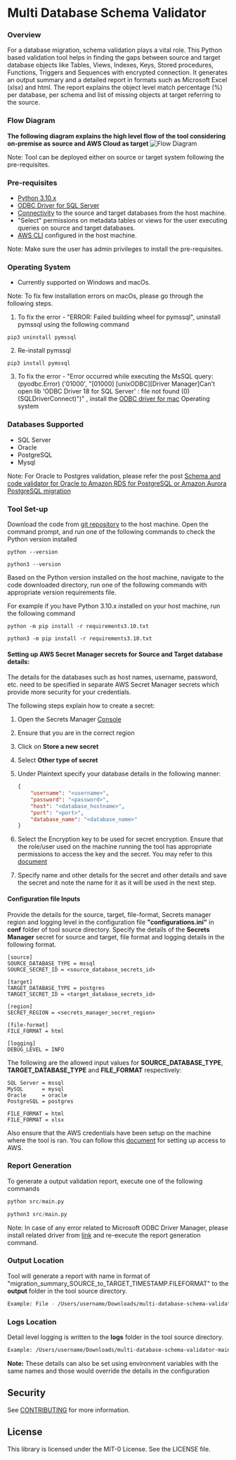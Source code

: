 # Multi Database Schema Validator

### Overview

For a database migration, schema validation plays a vital role. This Python based validation tool helps in finding the gaps between source and target database objects like Tables, Views, Indexes, Keys, Stored procedures, Functions, Triggers and Sequences with encrypted connection. It generates an output summary and a detailed report in formats such as Microsoft Excel (xlsx) and html. The report explains the object level match percentage (%) per database, per schema and list of missing objects at target referring to the source. 

### Flow Diagram
**The following diagram explains the high level flow of the tool considering on-premise as source and AWS Cloud as target**
 ![Flow Diagram](/Multi-Database-Schema-Validator-Flow.png "Flow Diagram")

Note: Tool can be deployed either on source or target system following the pre-requisites.

### Pre-requisites

* [Python 3.10.x](https://www.python.org/downloads/)
* [ODBC Driver for SQL Server](https://learn.microsoft.com/en-us/sql/connect/odbc/download-odbc-driver-for-sql-server?view=sql-server-ver16#download-for-windows)
* [Connectivity](https://docs.aws.amazon.com/AmazonRDS/latest/UserGuide/CHAP_CommonTasks.Connect.html) to the source and target databases from the host machine.
* "Select" permissions on metadata tables or views for the user executing queries on source and target databases.
* [AWS CLI](https://aws.amazon.com/cli/) configured in the host machine.

Note: Make sure the user has admin privileges to install the pre-requisites.

### Operating System

* Currently supported on Windows and macOs.

Note: To fix few installation errors on macOs, please go through the following steps.
1. To fix the error - "ERROR: Failed building wheel for pymssql", uninstall pymssql using the following command

```text
pip3 uninstall pymssql
```

2. Re-install pymssql

```text
pip3 install pymssql
```

3. To fix the error - "Error occurred while executing the MsSQL query: (pyodbc.Error) ('01000', "[01000] [unixODBC][Driver Manager]Can't open lib 'ODBC Driver 18 for SQL Server' : file not found (0) (SQLDriverConnect)")" , install the [ODBC driver for mac](https://learn.microsoft.com/en-us/sql/connect/odbc/linux-mac/install-microsoft-odbc-driver-sql-server-macos?view=sql-server-ver16) Operating system

### Databases Supported

* SQL Server
* Oracle
* PostgreSQL
* Mysql

Note: For Oracle to Postgres validation, please refer the post [Schema and code validator for Oracle to Amazon RDS for PostgreSQL or Amazon Aurora PostgreSQL migration](https://aws.amazon.com/blogs/database/schema-and-code-validator-for-oracle-to-amazon-rds-for-postgresql-or-amazon-aurora-postgresql-migration/)

### Tool Set-up

Download the code from [git repository](https://gitlab.aws.dev/dbmigautomations/multi-database-schema-validator) to the host machine. Open the command prompt, and run one of the following commands to check the Python version installed

```text
python --version

python3 --version
```
 
Based on the Python version installed on the host machine, navigate to the code downloaded directory, run one of the following commands with appropriate version requirements file.

For example if you have Python 3.10.x installed on your host machine, run the following command

```text
python -m pip install -r requirements3.10.txt

python3 -m pip install -r requirements3.10.txt
```

#### Setting up AWS Secret Manager secrets for Source and Target database details:

The details for the databases such as host names, username, password, etc. need to be specified in separate AWS Secret Manager secrets which provide more security for your credentials.

The following steps explain how to create a secret:

1. Open the Secrets Manager [Console](https://us-east-1.console.aws.amazon.com/secretsmanager/home?region=us-east-1)

2. Ensure that you are in the correct region

3. Click on **Store a new secret**

4. Select **Other type of secret**

5. Under Plaintext specify your database details in the following manner:

    ```json
    {
        "username": "<username>",
        "password": "<password>",
        "host": "<database_hostname>",
        "port": "<port>",
        "database_name": "<database_name>"
    }
    ```

6. Select the Encryption key to be used for secret encryption. Ensure that the role/user used on the machine running the tool has appropriate permissions to access the key and the secret. You may refer to this [document](https://docs.aws.amazon.com/secretsmanager/latest/userguide/auth-and-access.html)

7. Specify name and other details for the secret and other details and save the secret and note the name for it as it will be used in the next step.

#### Configuration file Inputs

Provide the details for the source, target, file-format, Secrets manager region and logging level in the configuration file **"configurations.ini"** in **conf** folder of tool source directory. Specify the details of the **Secrets Manager** secret for source and target, file format and logging details in the following format.

```text
[source]
SOURCE_DATABASE_TYPE = mssql
SOURCE_SECRET_ID = <source_database_secrets_id>

[target]
TARGET_DATABASE_TYPE = postgres
TARGET_SECRET_ID = <target_database_secrets_id>

[region]
SECRET_REGION = <secrets_manager_secret_region>

[file-format]
FILE_FORMAT = html

[logging]
DEBUG_LEVEL = INFO
```

The following are the allowed input values for **SOURCE_DATABASE_TYPE**, **TARGET_DATABASE_TYPE** and **FILE_FORMAT** respectively: 

```text
SQL Server = mssql
MySQL      = mysql
Oracle     = oracle
PostgreSQL = postgres

FILE_FORMAT = html 
FILE_FORMAT = xlsx
```

Also ensure that the AWS credentials have been setup on the machine where the tool is ran. You can follow this [document](https://boto3.amazonaws.com/v1/documentation/api/latest/guide/credentials.html) for setting up access to AWS.

### Report Generation

To generate a output validation report, execute one of the following commands

```python
python src/main.py

python3 src/main.py
```

Note: In case of any error related to Microsoft ODBC Driver Manager, please install related driver from [link](https://learn.microsoft.com/en-us/sql/connect/odbc/download-odbc-driver-for-sql-server?view=sql-server-ver16) and re-execute the report generation command.

### Output Location

Tool will generate a report with name in format of "migration_summary_SOURCE_to_TARGET_TIMESTAMP.FILEFORMAT" to the **output** folder in the tool source directory.

```bash
Example: File - /Users/username/Downloads/multi-database-schema-validator-main/output/migration_summary_mssql_to_postgres_20230525_084217.html
```

### Logs Location

Detail level logging is written to the **logs** folder in the tool source directory.

```bash
Example: /Users/username/Downloads/multi-database-schema-validator-main/logs/run_log_20230525_084208.log
```

**Note:** These details can also be set using environment variables with the same names and those would override the details in the configuration 

## Security

See [CONTRIBUTING](CONTRIBUTING.md#security-issue-notifications) for more information.

## License

This library is licensed under the MIT-0 License. See the LICENSE file.
